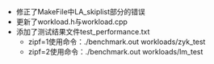 - 修正了MakeFile中LA_skiplist部分的错误
- 更新了workload.h与workload.cpp
- 添加了测试结果文件test_performance.txt
  - zipf=1使用命令：./benchmark.out workloads/zyk_test
  - zipf=2使用命令：./benchmark.out workloads/lm_test
